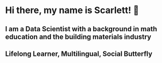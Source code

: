 # Hi there, my name is Scarlett! 👋

## I am a Data Scientist with a background in math education and the building materials industry

## Lifelong Learner, Multilingual, Social Butterfly 

<!--
**scarlettvalentin/scarlettvalentin** is a ✨ _special_ ✨ repository because its `README.md` (this file) appears on your GitHub profile.

Here are some ideas to get you started:

- 🔭 I’m currently working on ...
- 🌱 I’m currently learning ...
- 👯 I’m looking to collaborate on ...
- 🤔 I’m looking for help with ...
- 💬 Ask me about ...
- 📫 How to reach me: ...
- 😄 Pronouns: ...
- ⚡ Fun fact: ...
-->
